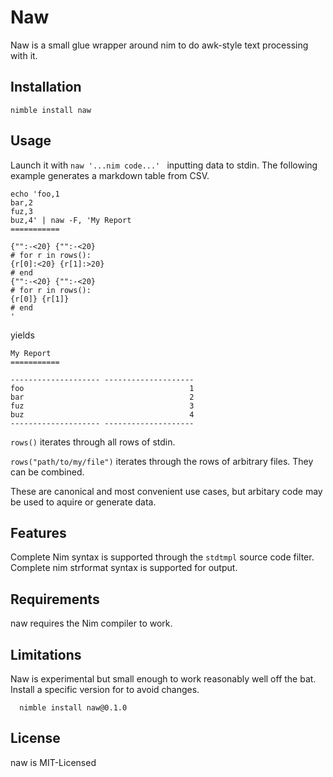 Naw
===

Naw is a small glue wrapper around nim to do awk-style text processing with it.

Installation
------------

    nimble install naw

Usage
-----

Launch it with `naw '...nim code...' ` inputting data to stdin. The following example generates a markdown table from CSV.

    echo 'foo,1
    bar,2
    fuz,3
    buz,4' | naw -F, 'My Report
    ===========

    {"":-<20} {"":-<20}
    # for r in rows():
    {r[0]:<20} {r[1]:>20}
    # end
    {"":-<20} {"":-<20}
    # for r in rows():
    {r[0]} {r[1]}
    # end
    '

yields

    My Report  
    ===========

    -------------------- --------------------
    foo                                     1
    bar                                     2
    fuz                                     3
    buz                                     4
    -------------------- --------------------


`rows()` iterates through all rows of stdin.

`rows("path/to/my/file")` iterates through the rows of arbitrary files. They can be combined.

These are canonical and most convenient use cases, but arbitary code may be used to aquire or generate data.

Features
--------

Complete Nim syntax is supported through the `stdtmpl` source code filter. Complete nim strformat syntax is supported for output.

Requirements
------------

naw requires the Nim compiler to work.

Limitations
-----------

Naw is experimental but small enough to work reasonably well off the bat. Install a specific version for to avoid changes.

      nimble install naw@0.1.0

License
-------

naw is MIT-Licensed
